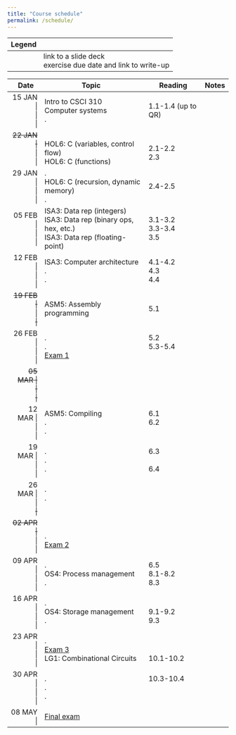 ```yaml
---
title: "Course schedule"
permalink: /schedule/
---
```


| Legend |   |
| -----: | - |
| <span class="far fa-file-pdf"></span><br><span class="fas fa-pencil-alt"></span> | link to a slide deck<br>exercise due date and link to write-up |

| Date&nbsp;&nbsp;                 | Topic                                                                                                                             | Reading                          | Notes                                                        |
| -------------------------------: | --------------------------------------------------------------------------------------------------------------------------------- | -------------------------------- | ------------------------------------------------------------ |
| 15 JAN \|<br>\|<br>\|            | Intro to CSCI 310<br>Computer systems<br>.                                                                                        | <br>1.1-1.4 (up to QR)<br>&nbsp; | <br>[<span class="far fa-file-pdf"></span>][INTRO]<br>&nbsp; |
| <del>22 JAN \|</del><br>\|<br>\| | <br>HOL6: C (variables, control flow)<br>HOL6: C (functions)                                                                      | <br>2.1-2.2<br>2.3               | <br>[<span class="far fa-file-pdf"></span>][HOL6]<br>&nbsp;  |
| 29 JAN \|<br>\|<br>\|            | .<br>HOL6: C (recursion, dynamic memory)<br>.                                                                                     | <br>2.4-2.5<br>&nbsp;            |                                                              |
| 05 FEB \|<br>\|<br>\|            | ISA3: Data rep (integers)<br>ISA3: Data rep (binary ops, hex, etc.)<br>ISA3: Data rep (floating-point)                            | 3.1-3.2<br>3.3-3.4<br>3.5        | [<span class="far fa-file-pdf"></span>][ISA3-DATA]&nbsp;[<span class="fas fa-pencil-alt"></span>][EX1]<br><br>&nbsp; |
| 12 FEB \|<br>\|<br>\|            | ISA3: Computer architecture<br>.<br>.                                                                                             | 4.1-4.2<br>4.3<br>4.4            | [<span class="far fa-file-pdf"></span>][ISA3-ARCH]<br>[<span class="fas fa-pencil-alt"></span>][EX2]<br>&nbsp; |
| <del>19 FEB \|</del><br>\|<br><del>\|</del> | <br>ASM5: Assembly programming<br>&nbsp;                                                                               | <br>5.1<br>&nbsp;                | <br>[<span class="far fa-file-pdf"></span>][ASM5-ASM]<br>&nbsp; |
| 26 FEB \|<br>\|<br>\|            | .<br>.<br>[Exam 1]                                                                                                                | 5.2<br>5.3-5.4<br>&nbsp;         | [<span class="fas fa-pencil-alt"></span>][EX3]<br><br>&nbsp; |
| <del>05 MAR \|<br>\|<br>\|</del> |                                                                                                                                   |                                  |                                                              |
| 12 MAR \|<br>\|<br>\|            | ASM5: Compiling<br>.<br>.                                                                                                         | 6.1<br>6.2<br>&nbsp;             | [<span class="far fa-file-pdf"></span>][ASM5-COMP]&nbsp;[<span class="fas fa-pencil-alt"></span>][EX4]<br><br>&nbsp; |
| 19 MAR \|<br>\|<br>\|            | .<br>.<br>.                                                                                                                       | 6.3<br><br>6.4                   |                                                              |
| 26 MAR \|<br>\|<br><del>\|</del> | .<br>.<br>&nbsp;                                                                                                                  |                                  | [<span class="fas fa-pencil-alt"></span>][EX5]<br><br>&nbsp; |
| <del>02 APR \|</del><br>\|<br>\| | <br>.<br>[Exam 2]                                                                                                                 |                                  |                                                              |
| 09 APR \|<br>\|<br>\|            | .<br>OS4: Process management<br>.                                                                                                 | 6.5<br>8.1-8.2<br>8.3            | <br>[<span class="far fa-file-pdf"></span>][OS4-PROC]<br>&nbsp; |
| 16 APR \|<br>\|<br>\|            | .<br>OS4: Storage management<br>.                                                                                                 | <br>9.1-9.2<br>9.3               | [<span class="fas fa-pencil-alt"></span>][EX6]<br>[<span class="far fa-file-pdf"></span>][OS4-FILE]<br>&nbsp; |
| 23 APR \|<br>\|<br>\|            | .<br>[Exam 3]<br>LG1: Combinational Circuits                                                                                      | <br><br>10.1-10.2                | <br><br>[<span class="far fa-file-pdf"></span>][LG1]         |
| 30 APR \|<br>\|<br>\|            | .<br>.<br>.                                                                                                                       | 10.3-10.4<br><br>&nbsp;          |                                                              |
| 08 MAY \|                        | [Final exam]                                                                                                                      |                                  | [<span class="fas fa-pencil-alt"></span>][EX8]               |

[Exam 1]:     ../study-guides/exam1/
[Exam 2]:     ../study-guides/exam2/
[Exam 3]:     ../study-guides/exam3/
[Final exam]: ../study-guides/final/
[EX1]: ../exercises/1/
[EX2]: ../exercises/2/
[EX3]: ../exercises/3/
[EX4]: ../exercises/4/
[EX5]: ../exercises/5/
[EX6]: ../exercises/6/
[EX7]: ../exercises/7/
[EX8]: ../exercises/8/
[INTRO]:     ../assets/slides/intro/slides-final.pdf
[HOL6]:      ../assets/slides/hol6/slides-final.pdf
[ASM5-ASM]:  ../assets/slides/asm5/asm/slides-final.pdf
[ASM5-COMP]: ../assets/slides/asm5/compile/slides-final.pdf
[OS4-PROC]:  ../assets/slides/os4/proc/slides-final.pdf
[OS4-FILE]:  ../assets/slides/os4/file/slides-final.pdf
[ISA3-DATA]: ../assets/slides/isa3/data/slides-final.pdf
[ISA3-ARCH]: ../assets/slides/isa3/arch/slides-final.pdf
[LG1]:       ../assets/slides/lg1/comb/slides-final.pdf
